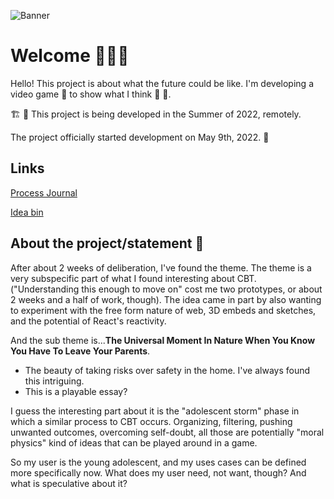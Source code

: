![Banner](https://github.com/SylvainTran/speculative-futures-project-2/blob/main/spec2banner.png)

# Welcome :palm_tree::hibiscus:🌷

Hello! This project is about what the future could be like. I'm developing a video game :construction: to show what I think 🤔 💬. 

:building_construction: :bricks:
This project is being developed in the Summer of 2022, remotely.

The project officially started development on May 9th, 2022. :seedling:

## __Links__

[Process Journal](https://github.com/SylvainTran/speculative-futures-project-2/wiki/Process-Journal)

[Idea bin](https://github.com/SylvainTran/speculative-futures-project-2/wiki/Idea-bin)


## __About the project/statement__ :tada:	

After about 2 weeks of deliberation, I've found the theme. The theme is a very subspecific part of what I found interesting about CBT. ("Understanding this enough to move on" cost me two prototypes, or about 2 weeks and a half of work, though). The idea came in part by also wanting to experiment with the free form nature of web, 3D embeds and sketches, and the potential of React's reactivity.

And the sub theme is...__The Universal Moment In Nature When You Know You Have To Leave Your Parents__.
- The beauty of taking risks over safety in the home. I've always found this intriguing.
- This is a playable essay?

I guess the interesting part about it is the "adolescent storm" phase in which a similar process to CBT occurs. Organizing, filtering, pushing unwanted outcomes, overcoming self-doubt, all those are potentially "moral physics" kind of ideas that can be played around in a game. 

So my user is the young adolescent, and my uses cases can be defined more specifically now.
What does my user need, not want, though? And what is speculative about it?



